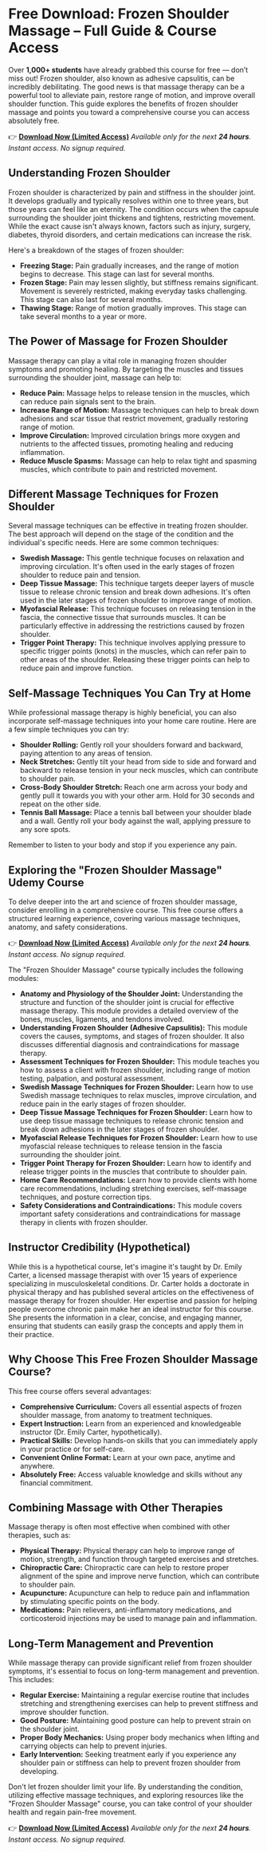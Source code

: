 # Free Download: Frozen Shoulder Massage – Full Guide & Course Access

Over **1,000+ students** have already grabbed this course for free — don’t miss out! Frozen shoulder, also known as adhesive capsulitis, can be incredibly debilitating. The good news is that massage therapy can be a powerful tool to alleviate pain, restore range of motion, and improve overall shoulder function. This guide explores the benefits of frozen shoulder massage and points you toward a comprehensive course you can access absolutely free.

👉 [**Download Now (Limited Access)**](https://udemywork.com/frozen-shoulder-massage)
_Available only for the next **24 hours**. Instant access. No signup required._

## Understanding Frozen Shoulder

Frozen shoulder is characterized by pain and stiffness in the shoulder joint. It develops gradually and typically resolves within one to three years, but those years can feel like an eternity. The condition occurs when the capsule surrounding the shoulder joint thickens and tightens, restricting movement. While the exact cause isn't always known, factors such as injury, surgery, diabetes, thyroid disorders, and certain medications can increase the risk.

Here's a breakdown of the stages of frozen shoulder:

*   **Freezing Stage:** Pain gradually increases, and the range of motion begins to decrease. This stage can last for several months.
*   **Frozen Stage:** Pain may lessen slightly, but stiffness remains significant. Movement is severely restricted, making everyday tasks challenging. This stage can also last for several months.
*   **Thawing Stage:** Range of motion gradually improves. This stage can take several months to a year or more.

## The Power of Massage for Frozen Shoulder

Massage therapy can play a vital role in managing frozen shoulder symptoms and promoting healing. By targeting the muscles and tissues surrounding the shoulder joint, massage can help to:

*   **Reduce Pain:** Massage helps to release tension in the muscles, which can reduce pain signals sent to the brain.
*   **Increase Range of Motion:** Massage techniques can help to break down adhesions and scar tissue that restrict movement, gradually restoring range of motion.
*   **Improve Circulation:** Improved circulation brings more oxygen and nutrients to the affected tissues, promoting healing and reducing inflammation.
*   **Reduce Muscle Spasms:** Massage can help to relax tight and spasming muscles, which contribute to pain and restricted movement.

## Different Massage Techniques for Frozen Shoulder

Several massage techniques can be effective in treating frozen shoulder. The best approach will depend on the stage of the condition and the individual's specific needs. Here are some common techniques:

*   **Swedish Massage:** This gentle technique focuses on relaxation and improving circulation. It's often used in the early stages of frozen shoulder to reduce pain and tension.
*   **Deep Tissue Massage:** This technique targets deeper layers of muscle tissue to release chronic tension and break down adhesions. It's often used in the later stages of frozen shoulder to improve range of motion.
*   **Myofascial Release:** This technique focuses on releasing tension in the fascia, the connective tissue that surrounds muscles. It can be particularly effective in addressing the restrictions caused by frozen shoulder.
*   **Trigger Point Therapy:** This technique involves applying pressure to specific trigger points (knots) in the muscles, which can refer pain to other areas of the shoulder. Releasing these trigger points can help to reduce pain and improve function.

## Self-Massage Techniques You Can Try at Home

While professional massage therapy is highly beneficial, you can also incorporate self-massage techniques into your home care routine. Here are a few simple techniques you can try:

*   **Shoulder Rolling:** Gently roll your shoulders forward and backward, paying attention to any areas of tension.
*   **Neck Stretches:** Gently tilt your head from side to side and forward and backward to release tension in your neck muscles, which can contribute to shoulder pain.
*   **Cross-Body Shoulder Stretch:** Reach one arm across your body and gently pull it towards you with your other arm. Hold for 30 seconds and repeat on the other side.
*   **Tennis Ball Massage:** Place a tennis ball between your shoulder blade and a wall. Gently roll your body against the wall, applying pressure to any sore spots.

Remember to listen to your body and stop if you experience any pain.

## Exploring the "Frozen Shoulder Massage" Udemy Course

To delve deeper into the art and science of frozen shoulder massage, consider enrolling in a comprehensive course. This free course offers a structured learning experience, covering various massage techniques, anatomy, and safety considerations.

👉 [**Download Now (Limited Access)**](https://udemywork.com/frozen-shoulder-massage)
_Available only for the next **24 hours**. Instant access. No signup required._

The "Frozen Shoulder Massage" course typically includes the following modules:

*   **Anatomy and Physiology of the Shoulder Joint:** Understanding the structure and function of the shoulder joint is crucial for effective massage therapy. This module provides a detailed overview of the bones, muscles, ligaments, and tendons involved.
*   **Understanding Frozen Shoulder (Adhesive Capsulitis):** This module covers the causes, symptoms, and stages of frozen shoulder. It also discusses differential diagnosis and contraindications for massage therapy.
*   **Assessment Techniques for Frozen Shoulder:** This module teaches you how to assess a client with frozen shoulder, including range of motion testing, palpation, and postural assessment.
*   **Swedish Massage Techniques for Frozen Shoulder:** Learn how to use Swedish massage techniques to relax muscles, improve circulation, and reduce pain in the early stages of frozen shoulder.
*   **Deep Tissue Massage Techniques for Frozen Shoulder:** Learn how to use deep tissue massage techniques to release chronic tension and break down adhesions in the later stages of frozen shoulder.
*   **Myofascial Release Techniques for Frozen Shoulder:** Learn how to use myofascial release techniques to release tension in the fascia surrounding the shoulder joint.
*   **Trigger Point Therapy for Frozen Shoulder:** Learn how to identify and release trigger points in the muscles that contribute to shoulder pain.
*   **Home Care Recommendations:** Learn how to provide clients with home care recommendations, including stretching exercises, self-massage techniques, and posture correction tips.
*   **Safety Considerations and Contraindications:** This module covers important safety considerations and contraindications for massage therapy in clients with frozen shoulder.

## Instructor Credibility (Hypothetical)

While this is a hypothetical course, let's imagine it's taught by Dr. Emily Carter, a licensed massage therapist with over 15 years of experience specializing in musculoskeletal conditions. Dr. Carter holds a doctorate in physical therapy and has published several articles on the effectiveness of massage therapy for frozen shoulder. Her expertise and passion for helping people overcome chronic pain make her an ideal instructor for this course. She presents the information in a clear, concise, and engaging manner, ensuring that students can easily grasp the concepts and apply them in their practice.

## Why Choose This Free Frozen Shoulder Massage Course?

This free course offers several advantages:

*   **Comprehensive Curriculum:** Covers all essential aspects of frozen shoulder massage, from anatomy to treatment techniques.
*   **Expert Instruction:** Learn from an experienced and knowledgeable instructor (Dr. Emily Carter, hypothetically).
*   **Practical Skills:** Develop hands-on skills that you can immediately apply in your practice or for self-care.
*   **Convenient Online Format:** Learn at your own pace, anytime and anywhere.
*   **Absolutely Free:** Access valuable knowledge and skills without any financial commitment.

## Combining Massage with Other Therapies

Massage therapy is often most effective when combined with other therapies, such as:

*   **Physical Therapy:** Physical therapy can help to improve range of motion, strength, and function through targeted exercises and stretches.
*   **Chiropractic Care:** Chiropractic care can help to restore proper alignment of the spine and improve nerve function, which can contribute to shoulder pain.
*   **Acupuncture:** Acupuncture can help to reduce pain and inflammation by stimulating specific points on the body.
*   **Medications:** Pain relievers, anti-inflammatory medications, and corticosteroid injections may be used to manage pain and inflammation.

## Long-Term Management and Prevention

While massage therapy can provide significant relief from frozen shoulder symptoms, it's essential to focus on long-term management and prevention. This includes:

*   **Regular Exercise:** Maintaining a regular exercise routine that includes stretching and strengthening exercises can help to prevent stiffness and improve shoulder function.
*   **Good Posture:** Maintaining good posture can help to prevent strain on the shoulder joint.
*   **Proper Body Mechanics:** Using proper body mechanics when lifting and carrying objects can help to prevent injuries.
*   **Early Intervention:** Seeking treatment early if you experience any shoulder pain or stiffness can help to prevent frozen shoulder from developing.

Don't let frozen shoulder limit your life. By understanding the condition, utilizing effective massage techniques, and exploring resources like the "Frozen Shoulder Massage" course, you can take control of your shoulder health and regain pain-free movement.

👉 [**Download Now (Limited Access)**](https://udemywork.com/frozen-shoulder-massage)
_Available only for the next **24 hours**. Instant access. No signup required._
